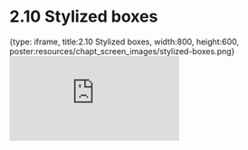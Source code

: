 # 2.10 Stylized boxes
 
{type: iframe, title:2.10 Stylized boxes, width:800, height:600, poster:resources/chapt_screen_images/stylized-boxes.png}
![](https://science.c-moor.org/C-MOOR_Template/no_toc/stylized-boxes.html)
 

 
